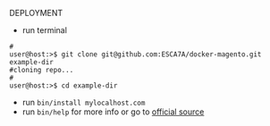 DEPLOYMENT

* run terminal
```angular2html
#
user@host:>$ git clone git@github.com:ESCA7A/docker-magento.git example-dir
#cloning repo...
#
user@host:>$ cd example-dir
```
* run `bin/install mylocalhost.com` 
* run `bin/help` for more info or go to <a href=https://github.com/markshust/docker-magento>official source
